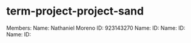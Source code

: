 # term-project-project-sand
Members: 
Name: Nathaniel Moreno ID: 923143270
Name: ID:
Name: ID:
Name: ID:


